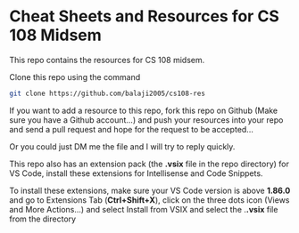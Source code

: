 # Cheat Sheets and Resources for CS 108 Midsem

This repo contains the resources for CS 108 midsem.

Clone this repo using the command

```bash
git clone https://github.com/balaji2005/cs108-res
```

If you want to add a resource to this repo, fork this repo on Github (Make sure you have a Github account...) and push your resources into your repo and send a pull request and hope for the request to be accepted...

Or you could just DM me the file and I will try to reply quickly.

This repo also has an extension pack (the __.vsix__ file in the repo directory) for VS Code, install these extensions for Intellisense and Code Snippets.

To install these extensions, make sure your VS Code version is above __1.86.0__ and go to Extensions Tab (__Ctrl+Shift+X__), click on the three dots icon (Views and More Actions...) and select Install from VSIX and select the .__.vsix__ file from the directory